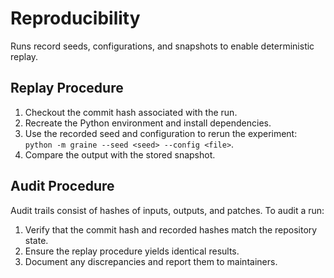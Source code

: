 # Reproducibility

Runs record seeds, configurations, and snapshots to enable deterministic replay.

## Replay Procedure

1. Checkout the commit hash associated with the run.
2. Recreate the Python environment and install dependencies.
3. Use the recorded seed and configuration to rerun the experiment:
   `python -m graine --seed <seed> --config <file>`.
4. Compare the output with the stored snapshot.

## Audit Procedure

Audit trails consist of hashes of inputs, outputs, and patches. To audit a
run:

1. Verify that the commit hash and recorded hashes match the repository state.
2. Ensure the replay procedure yields identical results.
3. Document any discrepancies and report them to maintainers.
